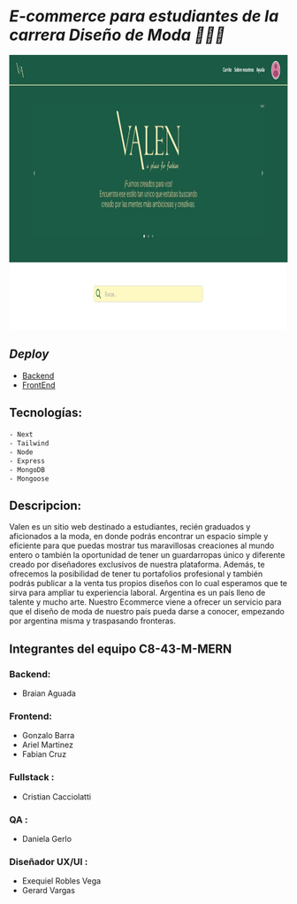 # _E-commerce para estudiantes de la carrera Diseño de Moda 🥻👗👘_

<img height="496px" src="./imgValen.jpg" />

## _Deploy_

* <a href="https://c8-43-m-mern.vercel.app/">Backend</a>
* <a href="https://valen-c8-43-mern.vercel.app">FrontEnd</a>

## Tecnologías:

```
- Next
- Tailwind
- Node
- Express
- MongoDB
- Mongoose
```

## Descripcion:

Valen es un sitio web destinado a estudiantes, recién graduados y aficionados a la moda, en donde podrás encontrar un espacio simple y eficiente para que puedas mostrar tus maravillosas creaciones al mundo entero o también la oportunidad de tener un guardarropas único y diferente creado por diseñadores exclusivos de nuestra plataforma.
Además, te ofrecemos la posibilidad de tener tu portafolios profesional y también podrás publicar a la venta tus propios diseños con lo cual esperamos que te sirva para ampliar tu experiencia laboral.
Argentina es un país lleno de talente y mucho arte. Nuestro Ecommerce viene a ofrecer un servicio para que el diseño de moda de nuestro país pueda darse a conocer, empezando por argentina misma y traspasando fronteras.

## Integrantes del equipo C8-43-M-MERN

### Backend:

* Braian Aguada

### Frontend:

* Gonzalo Barra
* Ariel Martinez
* Fabian Cruz

### Fullstack :

* Cristian Cacciolatti

### QA :

* Daniela Gerlo

### Diseñador UX/UI :

* Exequiel Robles Vega
* Gerard Vargas



